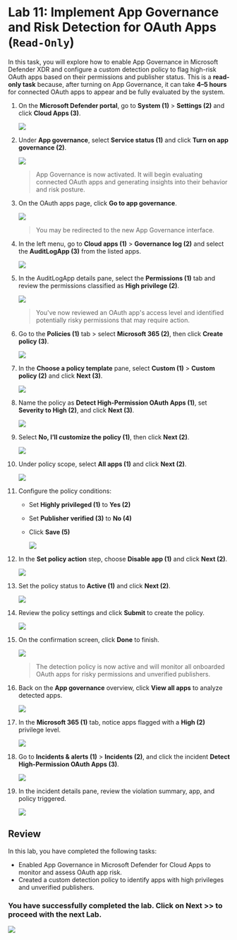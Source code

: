 # Lab 11: Implement App Governance and Risk Detection for OAuth Apps (`Read-Only`)

In this task, you will explore how to enable App Governance in Microsoft Defender XDR and configure a custom detection policy to flag high-risk OAuth apps based on their permissions and publisher status. This is a **read-only task** because, after turning on App Governance, it can take **4–5 hours** for connected OAuth apps to appear and be fully evaluated by the system.

1. On the **Microsoft Defender portal**, go to **System (1)** > **Settings (2)** and click **Cloud Apps (3)**.

   ![](../media/rdr_xdr_1.png)

1. Under **App governance**, select **Service status (1)** and click **Turn on app governance (2)**.

   ![](../media/rdr_xdr_2.png)

   > App Governance is now activated. It will begin evaluating connected OAuth apps and generating insights into their behavior and risk posture.

1. On the OAuth apps page, click **Go to app governance**.

   ![](../media/rdr_xdr_3.png)

   > You may be redirected to the new App Governance interface.

1. In the left menu, go to **Cloud apps (1)** > **Governance log (2)** and select the **AuditLogApp (3)** from the listed apps.

   ![](../media/rdr_xdr_4.png)

1. In the AuditLogApp details pane, select the **Permissions (1)** tab and review the permissions classified as **High privilege (2)**.

   ![](../media/rdr_xdr_5.png)

   > You've now reviewed an OAuth app's access level and identified potentially risky permissions that may require action.

1. Go to the **Policies (1)** tab > select **Microsoft 365 (2)**, then click **Create policy (3)**.

   ![](../media/rdr_xdr_6.png)

1. In the **Choose a policy template** pane, select **Custom (1)** > **Custom policy (2)** and click **Next (3)**.

   ![](../media/rdr_xdr_7.png)

1. Name the policy as **Detect High-Permission OAuth Apps (1)**, set **Severity to High (2)**, and click **Next (3)**.

   ![](../media/rdr_xdr_8.png)

1. Select **No, I’ll customize the policy (1)**, then click **Next (2)**.

   ![](../media/rdr_xdr_9.png)

1. Under policy scope, select **All apps (1)** and click **Next (2)**.

   ![](../media/rdr_xdr_10.png)

1. Configure the policy conditions:  
    - Set **Highly privileged (1)** to **Yes (2)**  
    - Set **Publisher verified (3)** to **No (4)**  
    - Click **Save (5)**

      ![](../media/rdr_xdr_11.png)

1. In the **Set policy action** step, choose **Disable app (1)** and click **Next (2)**.

   ![](../media/rdr_xdr_12.png)

1. Set the policy status to **Active (1)** and click **Next (2)**.

   ![](../media/rdr_xdr_13.png)

1. Review the policy settings and click **Submit** to create the policy.

   ![](../media/rdr_xdr_14.png)

1. On the confirmation screen, click **Done** to finish.

   ![](../media/rdr_xdr_15.png)
   
   > The detection policy is now active and will monitor all onboarded OAuth apps for risky permissions and unverified publishers.

1. Back on the **App governance** overview, click **View all apps** to analyze detected apps.

   ![](../media/rdr_xdr_16.png)

1. In the **Microsoft 365 (1)** tab, notice apps flagged with a **High (2)** privilege level.

   ![](../media/rdr_xdr_17.png)

1. Go to **Incidents & alerts (1)** > **Incidents (2)**, and click the incident **Detect High-Permission OAuth Apps (3)**.

   ![](../media/rdr_xdr_18.png)

1. In the incident details pane, review the violation summary, app, and policy triggered.

   ![](../media/rdr_xdr_19.png)

## Review

In this lab, you have completed the following tasks:

- Enabled App Governance in Microsoft Defender for Cloud Apps to monitor and assess OAuth app risk.
- Created a custom detection policy to identify apps with high privileges and unverified publishers.

### You have successfully completed the lab. Click on **Next >>** to proceed with the next Lab.

![](../media/rd_gs_1_9.png)
